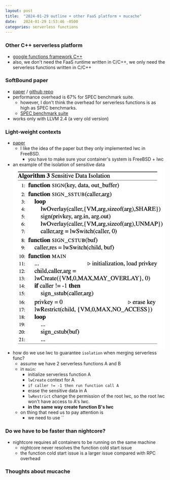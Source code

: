 ```yaml
---
layout: post
title:  "2024-01-29 outline + other FaaS platform + mucache"
date:   2024-01-29 1:53:46 -0500
categories: serverless functions
---
```


### Other C++ serverless platform
- [google functions framework C++](https://github.com/GoogleCloudPlatform/functions-framework-cpp)
- also, we don't need the FaaS runtime written in C/C++, we only need the serverless functions written in C/C++

### SoftBound paper
- [paper](https://llvm.org/pubs/2009-06-PLDI-SoftBound.pdf) / [github repo](https://github.com/santoshn/softboundcets-34)
- performance overhead is 67% for SPEC benchmark suite. 
	+ however, I don't think the overhead for serverless functions is as high as SPEC benchmarks.
	+ [SPEC benchmark suite](https://www.spec.org/cpu2017/Docs/overview.html#suites)
- works only with LLVM 2.4 (a very old version)

### Light-weight contexts
- [paper](https://www.usenix.org/system/files/conference/osdi16/osdi16-litton.pdf)
	+ I like the idea of the paper but they only implemented lwc in FreeBSD.
		* you have to make sure your container's system is FreeBSD + lwc
- an example of the isolation of sensitive data
![s1](/assets/2024-01-29/s1.png)
- how do we use lwc to guarantee `isolation` when merging serverless func?
	+ assume we have 2 serverless functions A and B
	+ in `main`:
		* initialize serverless function A
		* `lwCreate` context for A
		* `if caller != -1 then run function call A`
		* erase the sensitive data in A
		* `lwRestrict` change the permission of the root lwc, so the root lwc won't have access to A's lwc.
		* <strong>in the same way create function B's lwc</strong>
	+ on thing that need us to pay attention is
		* we need to use ``			 

### Do we have to be faster than nightcore?
- nightcore requires all containers to be running on the same machine
	+ nightcore never resolves the function cold start issue
	+ the function cold start issue is a larger issue compared with RPC overhead

### Thoughts about mucache

